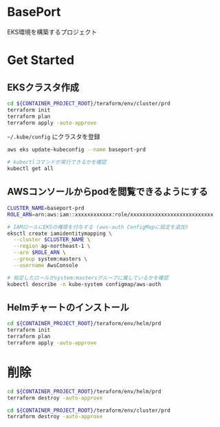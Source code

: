 # BasePort

EKS環境を構築するプロジェクト


# Get Started

## EKSクラスタ作成

```bash
cd ${CONTAINER_PROJECT_ROOT}/teraform/env/cluster/prd
terraform init
terraform plan
terraform apply -auto-approve
```

`~/.kube/config` にクラスタを登録

```bash
aws eks update-kubeconfig --name baseport-prd

# kubectlコマンドが実行できるかを確認
kubectl get all
```

## AWSコンソールからpodを閲覧できるようにする

```bash
CLUSTER_NAME=baseport-prd
ROLE_ARN=arn:aws:iam::xxxxxxxxxxxx:role/xxxxxxxxxxxxxxxxxxxxxxxxxxx

# IAMロールにEKSの権限を付与する (aws-auth ConfigMapに設定を追加)
eksctl create iamidentitymapping \
  --cluster $CLUSTER_NAME \
  --region ap-northeast-1 \
  --arn $ROLE_ARN \
  --group system:masters \
  --username AwsConsole

# 指定したロールがsystem:mastersグループに属しているかを確認
kubectl describe -n kube-system configmap/aws-auth
```


## Helmチャートのインストール

```bash
cd ${CONTAINER_PROJECT_ROOT}/teraform/env/helm/prd
terraform init
terraform plan
terraform apply -auto-approve
```


# 削除

```bash
cd ${CONTAINER_PROJECT_ROOT}/teraform/env/helm/prd
terraform destroy -auto-approve

cd ${CONTAINER_PROJECT_ROOT}/teraform/env/cluster/prd
terraform destroy -auto-approve
```